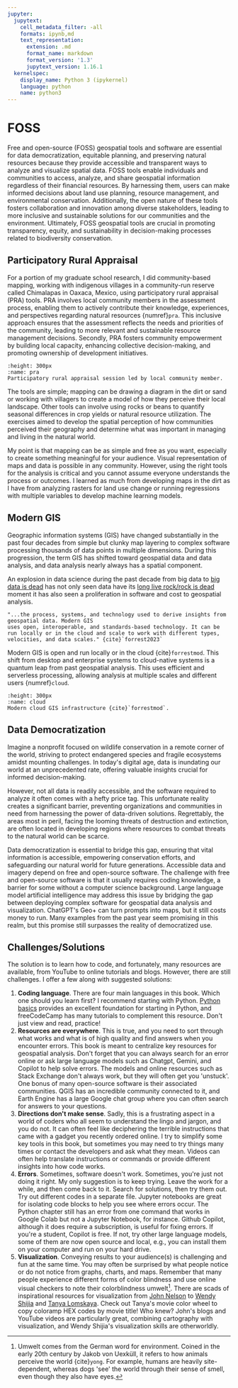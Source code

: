 ```yaml
---
jupyter:
  jupytext:
    cell_metadata_filter: -all
    formats: ipynb,md
    text_representation:
      extension: .md
      format_name: markdown
      format_version: '1.3'
      jupytext_version: 1.16.1
  kernelspec:
    display_name: Python 3 (ipykernel)
    language: python
    name: python3
---
```


# FOSS
Free and open-source (FOSS) geospatial tools and software are essential for data democratization, equitable planning, and preserving natural resources because they provide accessible and transparent ways to analyze and visualize spatial data. FOSS tools enable individuals and communities to access, analyze, and share geospatial information regardless of their financial resources. By harnessing them, users can make informed decisions about land use planning, resource management, and environmental conservation. Additionally, the open nature of these tools fosters collaboration and innovation among diverse stakeholders, leading to more inclusive and sustainable solutions for our communities and the environment. Ultimately, FOSS geospatial tools are crucial in promoting transparency, equity, and sustainability in decision-making processes related to biodiversity conservation.

## Participatory Rural Appraisal
For a portion of my graduate school research, I did community-based mapping, working with indigenous villages in a community-run reserve called Chimalapas in Oaxaca, Mexico, using participatory rural appraisal (PRA) tools. PRA involves local community members in the assessment process, enabling them to actively contribute their knowledge, experiences, and perspectives regarding natural resources {numref}`pra`. This inclusive approach ensures that the assessment reflects the needs and priorities of the community, leading to more relevant and sustainable resource management decisions. Secondly, PRA fosters community empowerment by building local capacity, enhancing collective decision-making, and promoting ownership of development initiatives. 

```{figure} /figures/pra.jpg
:height: 300px
:name: pra
Participatory rural appraisal session led by local community member.
```

The tools are simple; mapping can be drawing a diagram in the dirt or sand or working with villagers to create a model of how they perceive their local landscape. Other tools can involve using rocks or beans to quantify seasonal differences in crop yields or natural resource utilization. The exercises aimed to develop the spatial perception of how communities perceived their geography and determine what was important in managing and living in the natural world.

My point is that mapping can be as simple and free as you want, especially to create something meaningful for your audience. Visual representation of maps and data is possible in any community. However, using the right tools for the analysis is critical and you cannot assume everyone understands the process or outcomes. I learned as much from developing maps in the dirt as I have from analyzing rasters for land use change or running regressions with multiple variables to develop machine learning models.

## Modern GIS
Geographic information systems (GIS) have changed substantially in the past four decades from simple but clunky map layering to complex software processing thousands of data points in multiple dimensions. During this progression, the term GIS has shifted toward geospatial data and data analysis, and data analysis nearly always has a spatial component.

An explosion in data science during the past decade from big data to <a href="https://motherduck.com/blog/big-data-is-dead/" target="_blank">big data is dead</a> has not only seen data have its <a href="https://www.youtube.com/watch?v=DqVcDV5kGcg" target="_blank">long live rock/rock is dead</a> moment it has also seen a proliferation in software and cost to geospatial analysis.

```{admonition} Modern GIS
"...the process, systems, and technology used to derive insights from geospatial data. Modern GIS
uses open, interoperable, and standards-based technology. It can be run locally or in the cloud and scale to work with different types, velocities, and data scales." {cite}`forrest2023`
```

Modern GIS is open and run locally or in the cloud {cite}`forrestmod`. This shift from desktop and enterprise systems to cloud-native systems is a quantum leap from past geospatial analysis. This uses efficient and serverless processing, allowing analysis at multiple scales and different users {numref}`cloud`.

```{figure} /figures/cloud.png
:height: 300px
:name: cloud
Modern cloud GIS infrastructure {cite}`forrestmod`.
```

## Data Democratization
Imagine a nonprofit focused on wildlife conservation in a remote corner of the world, striving to protect endangered species and fragile ecosystems amidst mounting challenges. In today's digital age, data is inundating our world at an unprecedented rate, offering valuable insights crucial for informed decision-making. 

However, not all data is readily accessible, and the software required to analyze it often comes with a hefty price tag. This unfortunate reality creates a significant barrier, preventing organizations and communities in need from harnessing the power of data-driven solutions. Regrettably, the areas most in peril, facing the looming threats of destruction and extinction, are often located in developing regions where resources to combat threats to the natural world can be scarce.

Data democratization is essential to bridge this gap, ensuring that vital information is accessible, empowering conservation efforts, and safeguarding our natural world for future generations. Accessible data and imagery depend on free and open-source software. The challenge with free and open-source software is that it usually requires coding knowledge, a barrier for some without a computer science background. Large language model artificial intelligence may address this issue by bridging the gap between deploying complex software for geospatial data analysis and visualization. ChatGPT's Geo+ can turn prompts into maps, but it still costs money to run. Many examples from the past year seem promising in this realm, but this promise still surpasses the reality of democratized use.

## Challenges/Solutions
The solution is to learn how to code, and fortunately, many resources are available, from YouTube to online tutorials and blogs. However, there are still challenges. I offer a few along with suggested solutions:

1. **Coding language**. There are four main languages in this book. Which one should you learn first? I recommend starting with Python. <a href="https://geog-414.gishub.org/book/python/01_getting_started.html" target="_blank">Python basics</a> provides an excellent foundation for starting in Python, and freeCodeCamp has many tutorials to complement this resource. Don't just view and read, practice!
2. **Resources are everywhere**. This is true, and you need to sort through what works and what is of high quality and find answers when you encounter errors. This book is meant to centralize key resources for geospatial analysis. Don't forget that you can always search for an error online or ask large language models such as Chatgpt, Gemini, and Copilot to help solve errors. The models and online resources such as Stack Exchange don't always work, but they will often get you 'unstuck'. One bonus of many open-source software is their associated communities. QGIS has an incredible community connected to it, and Earth Engine has a large Google chat group where you can often search for answers to your questions.
3. **Directions don't make sense**. Sadly, this is a frustrating aspect in a world of coders who all seem to understand the lingo and jargon, and you do not. It can often feel like deciphering the terrible instructions that came with a gadget you recently ordered online. I try to simplify some key tools in this book, but sometimes you may need to try things many times or contact the developers and ask what they mean. Videos can often help translate instructions or commands or provide different insights into how code works.
4. **Errors**. Sometimes, software doesn't work. Sometimes, you're just not doing it right. My only suggestion is to keep trying. Leave the work for a while, and then come back to it. Search for solutions, then try them out. Try out different codes in a separate file. Jupyter notebooks are great for isolating code blocks to help you see where errors occur. The Python chapter still has an error from one command that works in Google Colab but not a Jupyter Notebook, for instance. Github Copilot, although it does require a subscription, is useful for fixing errors. If you're a student, Copilot is free. If not, try other large language models, some of them are now open source and local, e.g., you can install them on your computer and run on your hard drive.
5. **Visualization**. Conveying results to your audience(s) is challenging and fun at the same time. You may often be surprised by what people notice or do not notice from graphs, charts, and maps. Remember that many people experience different forms of color blindness and use online visual checkers to note their colorblindness umwelt[^ref]. There are scads of inspirational resources for visualization from [John Nelson](https://adventuresinmapping.com/) to [Wendy Shijia](http://gg.gg/1avffr) and [Tanya Lomskaya](https://public.tableau.com/app/profile/lomska/vizzes). Check out Tanya's movie color wheel to copy coloramp HEX codes by movie title! Who knew? John's blogs and YouTube videos are particularly great, combining cartography with visualization, and Wendy Shijia's visualization skills are otherworldly.


[^ref]: Umwelt comes from the German word for environment. Coined in the early 20th century by Jakob von Uexküll, it refers to how animals perceive the world {cite}`yong`. For example, humans are heavily site-dependent, whereas dogs 'see' the world through their sense of smell, even though they also have eyes.
